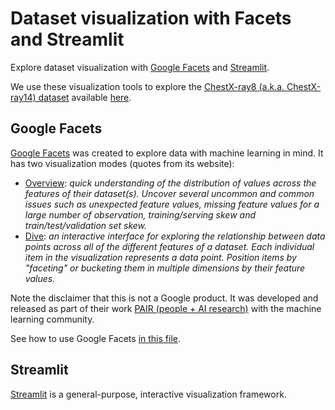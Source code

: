 # Dataset visualization with Facets and Streamlit

Explore dataset visualization with [Google Facets](https://pair-code.github.io/facets/) and
[Streamlit](https://www.streamlit.io/).

We use these visualization tools to explore the
[ChestX-ray8 (a.k.a. ChestX-ray14) dataset](https://arxiv.org/abs/1705.02315) available
[here](https://nihcc.app.box.com/v/ChestXray-NIHCC).

## Google Facets

[Google Facets](https://pair-code.github.io/facets/) was created to explore data with machine
learning in mind. It has two visualization modes (quotes from its website):

- [Overview](https://github.com/PAIR-code/facets#facets-overview): _quick understanding of the
  distribution of values across the features of their dataset(s). Uncover several uncommon and
  common issues such as unexpected feature values, missing feature values for a large number of
  observation, training/serving skew and train/test/validation set skew._
- [Dive](https://github.com/PAIR-code/facets#facets-dive): _an interactive interface for exploring
  the relationship between data points across all of the different features of a dataset. Each
  individual item in the visualization represents a data point. Position items by "faceting" or
  bucketing them in multiple dimensions by their feature values._

Note the disclaimer that this is not a Google product. It was developed and released as part of
their work [PAIR (people + AI research)](https://pair.withgoogle.com/) with the machine learning
community.

See how to use Google Facets [in this file](./google-facets.md).

## Streamlit

[Streamlit](https://www.streamlit.io/) is a general-purpose, interactive visualization framework.
